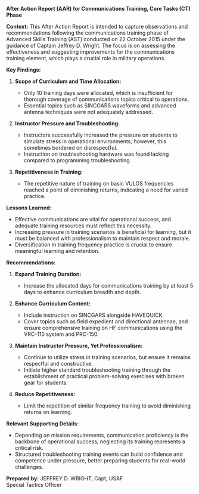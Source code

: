 **After Action Report (AAR) for Communications Training, Core Tasks (CT) Phase**

**Context:**
This After Action Report is intended to capture observations and recommendations following the communications training phase of Advanced Skills Training (AST) conducted on 22 October 2015 under the guidance of Captain Jeffrey D. Wright. The focus is on assessing the effectiveness and suggesting improvements for the communications training element, which plays a crucial role in military operations.

**Key Findings:**
1. **Scope of Curriculum and Time Allocation:**
   - Only 10 training days were allocated, which is insufficient for thorough coverage of communications topics critical to operations.
   - Essential topics such as SINCGARS waveforms and advanced antenna techniques were not adequately addressed.

2. **Instructor Pressure and Troubleshooting:**
   - Instructors successfully increased the pressure on students to simulate stress in operational environments; however, this sometimes bordered on disrespectful.
   - Instruction on troubleshooting hardware was found lacking compared to programming troubleshooting.

3. **Repetitiveness in Training:**
   - The repetitive nature of training on basic VULOS frequencies reached a point of diminishing returns, indicating a need for varied practice.

**Lessons Learned:**
- Effective communications are vital for operational success, and adequate training resources must reflect this necessity.
- Increasing pressure in training scenarios is beneficial for learning, but it must be balanced with professionalism to maintain respect and morale.
- Diversification in training frequency practice is crucial to ensure meaningful learning and retention.

**Recommendations:**
1. **Expand Training Duration:**
   - Increase the allocated days for communications training by at least 5 days to enhance curriculum breadth and depth.

2. **Enhance Curriculum Content:**
   - Include instruction on SINCGARS alongside HAVEQUICK.
   - Cover topics such as field expedient and directional antennae, and ensure comprehensive training on HF communications using the VRC-110 system and PRC-150.

3. **Maintain Instructor Pressure, Yet Professionalism:**
   - Continue to utilize stress in training scenarios, but ensure it remains respectful and constructive.
   - Initiate higher standard troubleshooting training through the establishment of practical problem-solving exercises with broken gear for students.

4. **Reduce Repetitiveness:**
   - Limit the repetition of similar frequency training to avoid diminishing returns on learning.

**Relevant Supporting Details:**
- Depending on mission requirements, communication proficiency is the backbone of operational success; neglecting its training represents a critical risk.
- Structured troubleshooting training events can build confidence and competence under pressure, better preparing students for real-world challenges.

**Prepared by:**
JEFFREY D. WRIGHT, Capt, USAF  
Special Tactics Officer